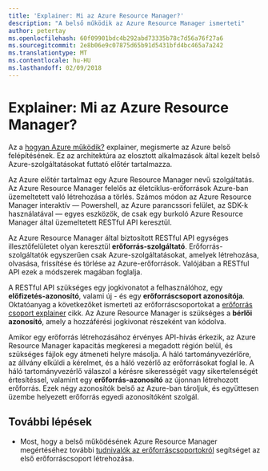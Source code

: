 ```yaml
---
title: 'Explainer: Mi az Azure Resource Manager?'
description: "A belső működik az Azure Resource Manager ismerteti"
author: petertay
ms.openlocfilehash: 60f09901bdc4b292abd73335b78c7d56a76f27a6
ms.sourcegitcommit: 2e8b06e9c07875d65b91d5431bfd4bc465a7a242
ms.translationtype: MT
ms.contentlocale: hu-HU
ms.lasthandoff: 02/09/2018
---
```

# <a name="explainer-what-is-azure-resource-manager"></a>Explainer: Mi az Azure Resource Manager?

Az a [hogyan Azure működik?](azure-explainer.md) explainer, megismerte az Azure belső felépítésének. Ez az architektúra az elosztott alkalmazások által kezelt belső Azure-szolgáltatásokat futtató előtér tartalmazza.

Az Azure előtér tartalmaz egy Azure Resource Manager nevű szolgáltatás. Az Azure Resource Manager felelős az életciklus-erőforrások Azure-ban üzemeltetett való létrehozása a törlés. Számos módon az Azure Resource Manager interaktív &mdash; Powershell, az Azure parancssori felület, az SDK-k használatával &mdash; egyes eszközök, de csak egy burkoló Azure Resource Manager által üzemeltetett RESTful API keresztül.

Az Azure Resource Manager által biztosított RESTful API egységes illesztőfelületet olyan keresztül **erőforrás-szolgáltató**. Erőforrás-szolgáltatók egyszerűen csak Azure-szolgáltatásokat, amelyek létrehozása, olvasása, frissítése és törlése az Azure-erőforrások. Valójában a RESTful API ezek a módszerek magában foglalja. 

A RESTful API szükséges egy jogkivonatot a felhasználóhoz, egy **előfizetés-azonosító**, valami új - és egy **erőforráscsoport azonosítója**. Oktatóanyag a következőket ismerteti az erőforráscsoportokat a [erőforrás csoport explainer](resource-group-explainer.md) cikk. Az Azure Resource Manager is szükséges a **bérlői azonosító**, amely a hozzáférési jogkivonat részeként van kódolva. 

Amikor egy erőforrás létrehozásához érvényes API-hívás érkezik, az Azure Resource Manager kapacitás megkeresi a megadott régión belül, és szükséges fájlok egy átmeneti helyre másolja. A háló tartományvezérlőre, az állvány elküldi a kérelmet, és a háló vezérlő az erőforrásokat foglal le. A háló tartományvezérlő válaszol a kérésre sikerességét vagy sikertelenségét értesítéssel, valamint egy **erőforrás-azonosító** az újonnan létrehozott erőforrás. Ezek négy azonosítók belső az Azure-ban tároljuk, és együttesen üzembe helyezett erőforrás egyedi azonosítóként szolgál.

## <a name="next-steps"></a>További lépések

* Most, hogy a belső működésének Azure Resource Manager megértéséhez további [tudnivalók az erőforráscsoportokról](resource-group-explainer.md) segítséget az első erőforráscsoport létrehozása.
